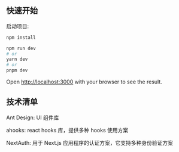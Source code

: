 ## 快速开始

启动项目:

```bash
npm install

npm run dev
# or
yarn dev
# or
pnpm dev
```

Open [http://localhost:3000](http://localhost:3000) with your browser to see the result.

## 技术清单

Ant Design: UI 组件库

ahooks: react hooks 库，提供多种 hooks 使用方案

NextAuth: 用于 Next.js 应用程序的认证方案，它支持多种身份验证方案
